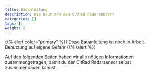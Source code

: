 ```yaml
---
title: Bauanleitung
description: Wie baut man den CitRad Radarsensor?
categories: []
tags: []
weight: 2
---
```


{{% alert color="primary" %}}
Diese Bauanleitung ist noch in Arbeit. Benutzung auf eigene Gefahr
{{% /alert %}}

Auf den folgenden Seiten haben wir alle nötigen Informationen zusammengetragen, damit du den CitRad Radarsensor selbst zusammenbauen kannst.



